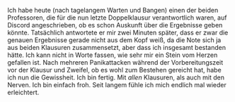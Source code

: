 Ich habe heute (nach tagelangem Warten und Bangen) einen der beiden Professoren, die für die nun letzte Doppelklausur verantwortlich waren, auf Discord angeschrieben, ob es schon Auskunft über die Ergebnisse geben könnte. Tatsächlich antwortete er mir zwei Minuten später, dass er zwar die genauen Ergebnisse gerade nicht aus dem Kopf weiß, da die Note sich ja aus beiden Klausuren zusammensetzt, aber dass ich insgesamt bestanden hätte. Ich kann nicht in Worte fassen, wie sehr mir ein Stein vom Herzen gefallen ist. Nach mehreren Panikattacken während der Vorbereitungszeit vor der Klausur und Zweifel, ob es wohl zum Bestehen gereicht hat, habe ich nun die Gewissheit. Ich bin fertig. Mit *allen* Klausuren, als auch mit den Nerven. Ich bin einfach froh. Seit langem fühle ich mich endlich mal wieder erleichtert.